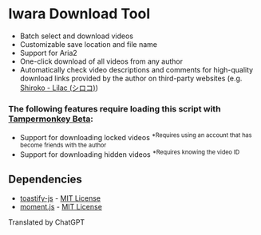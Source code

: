 # Iwara Download Tool
* Batch select and download videos
* Customizable save location and file name
* Support for Aria2
* One-click download of all videos from any author
* Automatically check video descriptions and comments for high-quality download links provided by the author on third-party websites (e.g. [Shiroko - Lilac (シロコ)](https://www.iwara.tv/videos/713gbud4yign5xpx))

### The following features require loading this script with **[Tampermonkey Beta](https://www.tampermonkey.net/)**:
* Support for downloading locked videos <sup>*Requires using an account that has become friends with the author</sup>
* Support for downloading hidden videos <sup>*Requires knowing the video ID</sup>

## Dependencies
- [toastify-js](https://github.com/apvarun/toastify-js) - [MIT License](https://opensource.org/licenses/MIT)
- [moment.js](https://github.com/moment/moment/) - [MIT License](https://opensource.org/licenses/MIT)

Translated by ChatGPT